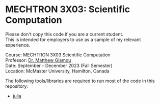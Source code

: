 # MECHTRON 3X03: Scientific Computation

Please don't copy this code if you are a current student.  
This is intended for employers to use as a sample of my relevant experience.

Course: MECHTRON 3X03 Scientific Computation  
Professor: [Dr. Matthew Giamou](https://mattgiamou.ca/)  
Date: September - December 2023 (Fall Semester)  
Location: McMaster University, Hamilton, Canada

The following tools/libraries are required to run most of the code in this repository:

- [julia](https://julialang.org/)
